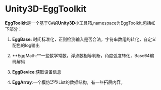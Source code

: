 Unity3D-EggToolkit
============================
**EggToolkit**是一个基于C#的**Unity3D**小工具箱,namespace为EggToolkit,包括如下部分：

1. **EggBase:** 时间标准化，正则检测输入是否合法，字符串数组的转化，自定义配色的log输出

2. **EggMath:**一些数学常数，浮点数相等判断，角度弧度转化，Base64编码解码

3. **EggDevice**:获取设备信息

4. **EggArray<T>**:一个模仿泛型List的数据结构，有一些拓展内容。


